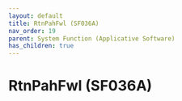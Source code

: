 ```yaml
---
layout: default
title: RtnPahFwl (SF036A)
nav_order: 19
parent: System Function (Applicative Software)
has_children: true
---
```

# RtnPahFwl (SF036A)
